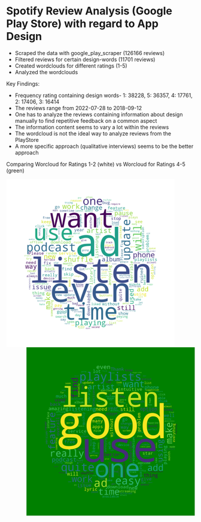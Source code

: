 # Spotify Review Analysis (Google Play Store) with regard to App Design
- Scraped the data with google_play_scraper (126166 reviews)
- Filtered reviews for certain design-words (11701 reviews)
- Created wordclouds for different ratings (1-5)
- Analyzed the wordclouds

Key Findings:
- Frequency rating containing design words- 1: 38228, 5: 36357, 4: 17761, 2: 17406, 3: 16414
- The reviews range from 2022-07-28 to 2018-09-12
- One has to analyze the reviews containing information about design manually to find repetitive feedback on a common aspect
- The information content seems to vary a lot within the reviews
- The wordcloud is not the ideal way to analyze reviews from the PlayStore
- A more specific approach (qualitative interviews) seems to be the better approach

Comparing Worcloud for Ratings 1-2 (white) vs Worcloud for Ratings 4-5 (green)

<img src="https://github.com/DrDataPsych/Spotify/blob/master/design_1_2_wordcloud.png" alt="Worcloud for Ratings 1-2" width=450 align=left> <img src="https://github.com/DrDataPsych/Spotify/blob/master/design_4_5_wordcloud.png" alt="Worcloud for Ratings 4-5" width=450 align=right>
